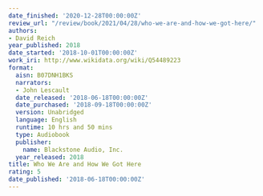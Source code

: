 ```yaml
---
date_finished: '2020-12-28T00:00:00Z'
review_url: "/review/book/2021/04/28/who-we-are-and-how-we-got-here/"
authors:
- David Reich
year_published: 2018
date_started: '2018-10-01T00:00:00Z'
work_iri: http://www.wikidata.org/wiki/Q54489223
format:
  aisn: B07DNH1BKS
  narrators:
  - John Lescault
  date_released: '2018-06-18T00:00:00Z'
  date_purchased: '2018-09-18T00:00:00Z'
  version: Unabridged
  language: English
  runtime: 10 hrs and 50 mins
  type: Audiobook
  publisher:
    name: Blackstone Audio, Inc.
  year_released: 2018
title: Who We Are and How We Got Here
rating: 5
date_published: '2018-06-18T00:00:00Z'
---
```


